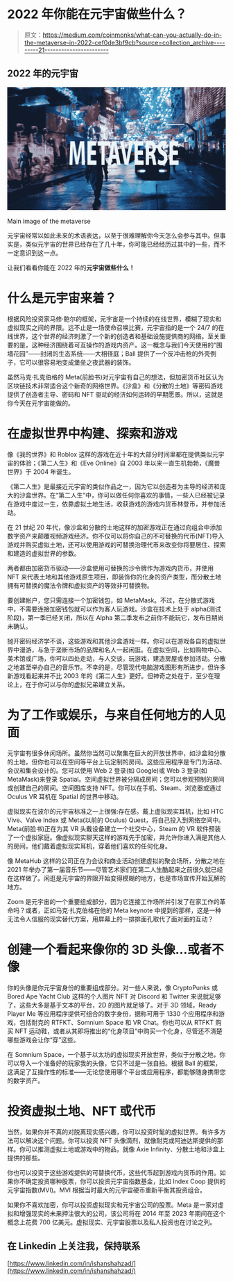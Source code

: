 # 2022 年你能在元宇宙做些什么？

> 原文：<https://medium.com/coinmonks/what-can-you-actually-do-in-the-metaverse-in-2022-cef0de3bf9cb?source=collection_archive---------21----------------------->

## 2022 年的元宇宙

![](img/55ed56b77024412a5fc61f23a17ac5d6.png)

Main image of the metaverse

元宇宙经常以如此未来的术语表达，以至于很难理解你今天怎么会参与其中。但事实是，类似元宇宙的世界已经存在了几十年，你可能已经经历过其中的一些，而不一定意识到这一点。

让我们看看你能在 2022 年的**元宇宙做些什么！**

# 什么是元宇宙来着？

根据风险投资家马修·鲍尔的框架，元宇宙是一个持续的在线世界，模糊了现实和虚拟现实之间的界限。远不止是一场使命召唤比赛，元宇宙指的是一个 24/7 的在线世界，这个世界的经济刺激了一个新的创造者和基础设施提供商的网络。至关重要的是，这种经济围绕着可互操作的游戏内资产。这一概念与我们今天使用的“围墙花园”——封闭的生态系统——大相径庭；Ball 提供了一个反冲击枪的外壳例子，它可以很容易地变成堡垒之夜武器的装饰。

虽然马克·扎克伯格的 Meta(前脸书)对元宇宙有自己的想法，但加密货币社区认为区块链技术非常适合这个新奇的网络世界。《沙盒》和《分散的土地》等密码游戏提供了创造者主导、密码和 NFT 驱动的经济如何运转的早期愿景。所以，这就是你今天在元宇宙能做的。

# 在虚拟世界中构建、探索和游戏

像《我的世界》和 Roblox 这样的游戏在近十年的大部分时间里都在提供类似元宇宙的体验；《第二人生》和《Eve Online》自 2003 年以来一直生机勃勃，《魔兽世界》于 2004 年诞生。

《第二人生》是最接近元宇宙的类似作品之一，因为它以创造者为主导的经济和庞大的沙盒世界。在“第二人生”中，你可以做任何你喜欢的事情，一些人已经被记录在游戏中度过一生，依靠虚拟土地生活，收获游戏的游戏内货币林登币，并参加活动。

在 21 世纪 20 年代，像沙盒和分散的土地这样的加密游戏正在通过向组合中添加数字资产来颠覆视频游戏经济。你不仅可以将你自己的不可替换的代币(NFT)导入游戏并购买虚拟土地，还可以使用游戏的可替换治理代币来改变你将要居住、探索和建造的虚拟世界的参数。

两者都由加密货币驱动——沙盒使用可替换的沙令牌作为游戏内货币，并使用 NFT 来代表土地和其他游戏原生项目，即装饰你的化身的资产类型，而分散土地拥有可替换的魔法令牌和虚拟资产的等效非可替换物。

要创建帐户，您只需连接一个加密钱包，如 MetaMask。不过，在分散式游戏中，不需要连接加密钱包就可以作为客人玩游戏。沙盒在技术上处于 alpha(测试阶段)，第一季已经关闭，所以在 Alpha 第二季发布之前你不能玩它，发布日期尚未确认。

抛开密码经济学不谈，这些游戏和其他沙盒游戏一样。你可以在游戏各自的虚拟世界中漫游，与急于垄断市场的品牌和名人一起闲逛。在虚拟空间，比如购物中心、美术馆或广场，你可以四处走动，与人交谈，玩游戏，建造房屋或参加活动。分散之地甚至举办自己的音乐节。不幸的是，尽管现代电脑游戏图形有所进步，但许多新游戏看起来并不比 2003 年的《第二人生》更好。但神奇之处在于，至少在理论上，在于你可以与你的虚拟兄弟建立关系。

# 为了工作或娱乐，与来自任何地方的人见面

元宇宙有很多休闲场所。虽然你当然可以聚集在巨大的开放世界中，如沙盒和分散的土地，但你也可以在空间等平台上玩定制的房间。这些应用程序是专门为活动、会议和集会设计的。您可以使用 Web 2 登录(如 Google)或 Web 3 登录(如 MetaMask)来登录 Spatial。空间虚拟世界被分隔成房间；您可以参观预制的房间或创建自己的房间。空间图库支持 NFT。你可以在手机、Steam、浏览器或通过 Oculus VR 耳机在 Spatial 的世界中移动。

虚拟现实在波尔的元宇宙标准之一上很强:存在感。戴上虚拟现实耳机，比如 HTC Vive、Valve Index 或 Meta(以前的 Oculus) Quest，将自己投入到网络空间中。Meta(前脸书)正在为其 VR 头戴设备建立一个社交中心，Steam 的 VR 软件预装了一个虚拟家庭。像虚拟现实聊天这样的游戏先于加密，并允许你进入满是其他人的房间，他们戴着虚拟现实耳机，穿着他们喜欢的任何化身。

像 MetaHub 这样的公司正在为会议和商业活动创建虚拟的聚会场所，分散之地在 2021 年举办了第一届音乐节——尽管艺术家们在第二人生酷起来之前很久就已经在这样做了。闲逛是元宇宙的界限开始变得模糊的地方，也是市场宣传开始瓦解的地方。

Zoom 是元宇宙的一个重要组成部分，因为它连接工作场所并引发了在家工作的革命吗？或者，正如马克·扎克伯格在他的 Meta keynote 中提到的那样，这是一种无法令人信服的现实替代方案，用屏幕上的一排排面孔取代了面对面的互动？

# 创建一个看起来像你的 3D 头像…或者不像

你的头像是你元宇宙身份的重要组成部分。对一些人来说，像 CryptoPunks 或 Bored Ape Yacht Club 这样的个人图片 NFT 对 Discord 和 Twitter 来说就足够了，这些大多是基于文本的平台，2D 的图片就足够了。对于 3D 领域，Ready Player Me 等应用程序提供可组合的数字身份，据称可用于 1330 个应用程序和游戏，包括耐克的 RTFKT、Somnium Space 和 VR Chat。你也可以从 RTFKT 购买 NFT 运动鞋，或者从其即将推出的“化身项目”中购买一个化身，尽管还不清楚哪些游戏会让你“穿”这些。

在 Somnium Space，一个基于以太坊的虚拟现实开放世界，类似于分散之地，你可以导入一个准备好的玩家我的头像，它只不过是一张自拍。根据 Ball 的框架，这满足了互操作性的标准——无论您使用哪个平台或应用程序，都能够随身携带您的数字资产。

# 投资虚拟土地、NFT 或代币

当然，如果你并不真的对脱离现实感兴趣，你可以投资时髦的虚拟世界。有许多方法可以解决这个问题。你可以投资 NFT 头像滴剂，就像耐克或阿迪达斯提供的那样。你可以推测虚拟土地或游戏中的物品，就像 Axie Infinity、分散土地和沙盒上提供的那些。

你也可以投资于这些游戏提供的可替换代币，这些代币起到游戏内货币的作用。如果你不确定投资哪种股票，你可以投资元宇宙指数基金，比如 Index Coop 提供的元宇宙指数(MVI)。MVI 根据当时最大的元宇宙硬币重新平衡其投资组合。

如果你不喜欢加密，你可以投资虚拟现实和元宇宙公司的股票。Meta 是一家对虚拟和增强现实的未来押注很大的公司，该公司将在 2014 年至 2023 年期间在这个概念上花费 700 亿美元。虚拟现实、元宇宙股票以及私人投资也在讨论之列。

## 在 Linkedin 上关注我，保持联系

[https://www.linkedin.com/in/ishanshahzad/](https://www.linkedin.com/in/ishanshahzad/)